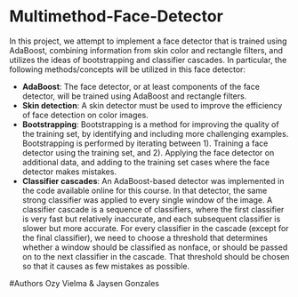 # Multimethod-Face-Detector
In this project, we attempt to implement a face detector that is trained using AdaBoost, combining information from skin color and rectangle filters, and utilizes the ideas of bootstrapping and classifier cascades. In particular, the following methods/concepts will be utilized in this face detector:

* **AdaBoost**: The face detector, or at least components of the face detector, will be trained using AdaBoost and rectangle filters.
* **Skin detection**: A skin detector must be used to improve the efficiency of face detection on color images.
* **Bootstrapping**: Bootstrapping is a method for improving the quality of the training set, by identifying and including more challenging examples. Bootstrapping is performed by iterating between 1). Training a face detector using the training set, and 2). Applying the face detector on additional data, and adding to the training set cases where the face detector makes mistakes.
* **Classifier cascades**: An AdaBoost-based detector was implemented in the code available online for this course. In that detector, the same strong classifier was applied to every single window of the image. A classifier cascade is a sequence of classifiers, where the first classifier is very fast but relatively inaccurate, and each subsequent classifier is slower but more accurate. For every classifier in the cascade (except for the final classifier), we need to choose a threshold that determines whether a window should be classified as nonface, or should be passed on to the next classifier in the cascade. That threshold should be chosen so that it causes as few mistakes as possible.

#Authors
Ozy Vielma & Jaysen Gonzales
